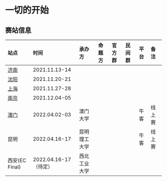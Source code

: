 # 一切的开始

## 赛站信息

| 站点                  | 时间                  | 承办方       | 命题方 | 官方群 | 民间群 | 平台 | 备注   |
| :-------------------- | :-------------------- | :----------- | :----- | :----- | :----- | :--- | :----- |
| [济南](./jinan.md)    | 2021.11.13-14         |              |        |        |        |      |        |
| [沈阳](./shenyang.md) | 2021.11.20-21         |              |        |        |        |      |        |
| [上海](./shanghai.md) | 2021.11.27-28         |              |        |        |        |      |        |
| [南京](./nanjing.md)  | 2021.12.04-05         |              |        |        |        |      |        |
| [澳门](./macau.md)    | 2022.04.02-03         | 澳门大学     |        |        |        | 牛客 | 线上赛 |
| 昆明                  | 2022.04.16-17         | 昆明理工大学 |        |        |        | 牛客 | 线上赛 |
| 西安(EC Final)        | 2022.04.16-17（待定） | 西北工业大学 |        |        |        |      |        |
